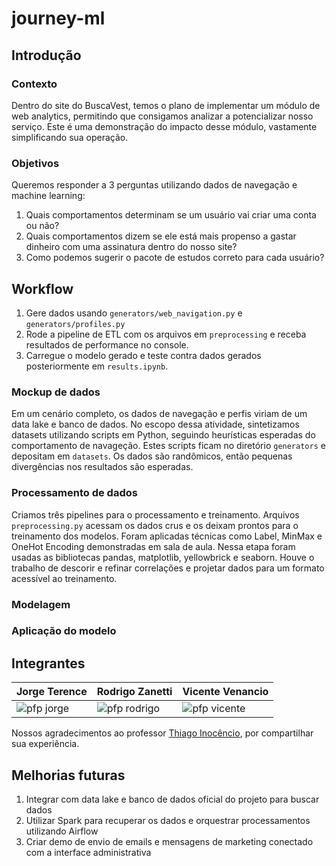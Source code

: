 # journey-ml

## Introdução

### Contexto

Dentro do site do BuscaVest, temos o plano de implementar um módulo de web analytics, permitindo que consigamos analizar a potencializar nosso serviço. Este é uma demonstração do impacto desse módulo, vastamente simplificando sua operação.

### Objetivos

Queremos responder a 3 perguntas utilizando dados de navegação e machine learning:

1. Quais comportamentos determinam se um usuário vai criar uma conta ou não?
2. Quais comportamentos dizem se ele está mais propenso a gastar dinheiro com uma assinatura dentro do nosso site?
3. Como podemos sugerir o pacote de estudos correto para cada usuário?

## Workflow

1. Gere dados usando `generators/web_navigation.py` e `generators/profiles.py`
2. Rode a pipeline de ETL com os arquivos em `preprocessing` e receba resultados de performance no console.
3. Carregue o modelo gerado e teste contra dados gerados posteriormente em `results.ipynb`.

### Mockup de dados

Em um cenário completo, os dados de navegação e perfis viriam de um data lake e banco de dados. No escopo dessa atividade, sintetizamos datasets utilizando scripts em Python, seguindo heurísticas esperadas do comportamento de navageção. Estes scripts ficam no diretório `generators` e depositam em `datasets`. Os dados são randômicos, então pequenas divergências nos resultados são esperadas.

### Processamento de dados

Criamos três pipelines para o processamento e treinamento. Arquivos `preprocessing.py` acessam os dados crus e os deixam prontos para o treinamento dos modelos. Foram aplicadas técnicas como Label, MinMax e OneHot Encoding demonstradas em sala de aula. Nessa etapa foram usadas as bibliotecas pandas, matplotlib, yellowbrick e seaborn. Houve o trabalho de descorir e refinar correlações e projetar dados para um formato acessível ao treinamento.

### Modelagem

### Aplicação do modelo

## Integrantes

| Jorge Terence | Rodrigo Zanetti | Vicente Venancio |
| --- | --- | --- |
| ![pfp jorge](https://avatars.githubusercontent.com/u/79718398?s=64&v=4) | ![pfp rodrigo](https://avatars.githubusercontent.com/u/116608232?s=64&v=4) | ![pfp vicente](https://avatars.githubusercontent.com/u/108531836?s=64&v=4) |

Nossos agradecimentos ao professor [Thiago Inocêncio](https://github.com/ThiagoInocencio), por compartilhar sua experiência.

## Melhorias futuras

1. Integrar com data lake e banco de dados oficial do projeto para buscar dados
2. Utilizar Spark para recuperar os dados e orquestrar processamentos utilizando Airflow
3. Criar demo de envio de emails e mensagens de marketing conectado com a interface administrativa
